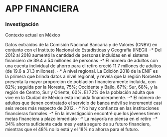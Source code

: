 # APP FINANCIERA

### Investigación
Contexto actual en México

Datos extraídos de la Comisión Nacional Bancaria y de Valores (CNBV) en conjunto con  el Instituto Nacional de Estadísticas y Geografía (INEGI) 
⋅⋅* Del 2012 al 2018 aumentó la cantidad de personas incluidas en el sistema financiero de 39.4 a 54 millones de personas
⋅⋅* El número de adultos con una cuenta individual de ahorro para el retiro creció 11.7 millones de adultos (de 19.6 a 31.3 millones).
⋅⋅* A nivel regional. La Edición 2018 de la ENIF es la primera que brinda datos a nivel regional, y revela que la región Noroeste presenta la mayor proporción de población financieramente incluida, con 82%; seguida por la Noreste, 75%; Occidente y Bajío, 67%; Sur, 68%, y la región de Centro, Sur y Oriente, 60%. El 72% de la población adulta que vive en la Ciudad de México está incluida financieramente.
⋅⋅* El número de adultos que tienen contratado el servicio de banca móvil se incrementó casi seis veces más respecto de 2012. 
⋅⋅* No hay confianza en las instituciones financieras formales
⋅⋅* En la investigación encontré que los jóvenes tienen metas financiera a plazo inmediato
⋅⋅* La mayoría no piensa en el retiro 
⋅⋅* 34% ahorra suficiente cada mes y está seguro de su futuro financiero, mientras que el 48% no lo está y el 18% no ahorra para el futuro.
